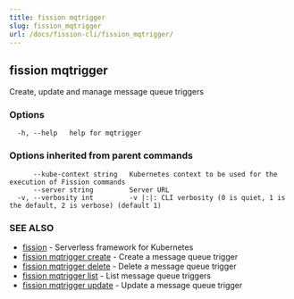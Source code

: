 ```yaml
---
title: fission mqtrigger
slug: fission_mqtrigger
url: /docs/fission-cli/fission_mqtrigger/
---
```

## fission mqtrigger

Create, update and manage message queue triggers

### Options

```
  -h, --help   help for mqtrigger
```

### Options inherited from parent commands

```
      --kube-context string   Kubernetes context to be used for the execution of Fission commands
      --server string         Server URL
  -v, --verbosity int         -v |:|: CLI verbosity (0 is quiet, 1 is the default, 2 is verbose) (default 1)
```

### SEE ALSO

* [fission](/docs/fission-cli/fission/)	 - Serverless framework for Kubernetes
* [fission mqtrigger create](/docs/fission-cli/fission_mqtrigger_create/)	 - Create a message queue trigger
* [fission mqtrigger delete](/docs/fission-cli/fission_mqtrigger_delete/)	 - Delete a message queue trigger
* [fission mqtrigger list](/docs/fission-cli/fission_mqtrigger_list/)	 - List message queue triggers
* [fission mqtrigger update](/docs/fission-cli/fission_mqtrigger_update/)	 - Update a message queue trigger

